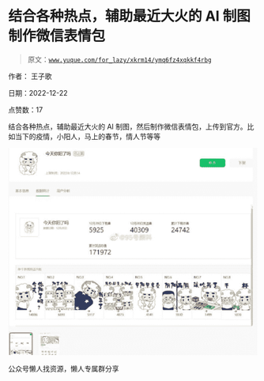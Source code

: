 # 结合各种热点，辅助最近大火的 AI 制图制作微信表情包

> 原文：[`www.yuque.com/for_lazy/xkrm14/ymq6fz4xqkkf4rbg`](https://www.yuque.com/for_lazy/xkrm14/ymq6fz4xqkkf4rbg)



作者： 王子歌



日期：2022-12-22



点赞数：17

<ne-hole id="ud2cd80fb" data-lake-id="ud2cd80fb"><ne-card data-card-name="hr" data-card-type="block" id="MSoYZ" data-event-boundary="card">

结合各种热点，辅助最近大火的 AI 制图，然后制作微信表情包，上传到官方。比如当下的疫情，小阳人，马上的春节，情人节等等



<ne-card data-card-name="image" data-card-type="inline" id="Wzv83" data-event-boundary="card">![](img/52522d0aea3cb5babd00eb17f14c25a9.png)</ne-card>

<ne-hole id="ua5d66c09" data-lake-id="ua5d66c09"><ne-card data-card-name="hr" data-card-type="block" id="C1Q6D" data-event-boundary="card">

公众号懒人找资源，懒人专属群分享

</ne-card></ne-hole></ne-card></ne-hole>
